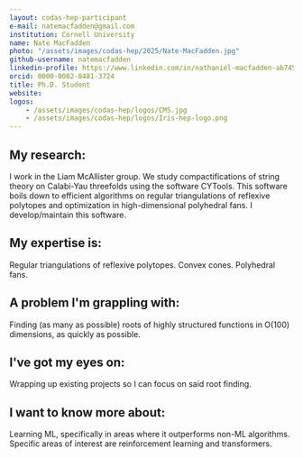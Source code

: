 ```yaml
---
layout: codas-hep-participant
e-mail: natemacfadden@gmail.com
institution: Cornell University
name: Nate MacFadden
photo: "/assets/images/codas-hep/2025/Nate-MacFadden.jpg"
github-username: natemacfadden
linkedin-profile: https://www.linkedin.com/in/nathaniel-macfadden-ab7450106/
orcid: 0000-0002-8481-3724
title: Ph.D. Student
website:
logos:
    - /assets/images/codas-hep/logos/CMS.jpg
    - /assets/images/codas-hep/logos/Iris-hep-logo.png
---
```


## My research:
I work in the Liam McAllister group. We study compactifications of string theory on Calabi-Yau threefolds using the software CYTools. This software boils down to efficient algorithms on regular triangulations of reflexive polytopes and optimization in high-dimensional polyhedral fans. I develop/maintain this software.

## My expertise is:
Regular triangulations of reflexive polytopes. Convex cones. Polyhedral fans.

## A problem I'm grappling with:
Finding (as many as possible) roots of highly structured functions in O(100) dimensions, as quickly as possible.

## I've got my eyes on:
Wrapping up existing projects so I can focus on said root finding.

## I want to know more about:
Learning ML, specifically in areas where it outperforms non-ML algorithms. Specific areas of interest are reinforcement learning and transformers.
